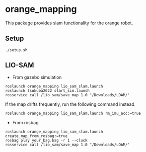 # orange_mapping
This package provides slam functionality for the orange robot.
## Setup
```
./setup.sh
```
## LIO-SAM
- From gazebo simulation
```
roslaunch orange_mapping lio_sam_slam.launch
roslaunch tsukuba2022 start_sim.launch
rosservice call /lio_sam/save_map 1.0 "/Downloads/LOAM/"
```
If the map drifts frequently, run the following command instead.
```
roslaunch orange_mapping lio_sam_slam.launch rm_imu_acc:=true
```
- From rosbag
```
roslaunch orange_mapping lio_sam_slam.launch create_map_from_rosbag:=true
rosbag play your_bag.bag -r 1 --clock
rosservice call /lio_sam/save_map 1.0 "/Downloads/LOAM/"
```
